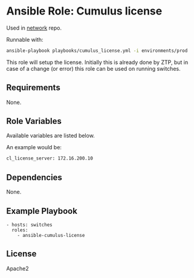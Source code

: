 # Ansible Role: Cumulus license

Used in [network](https://github.com/naturalis/network/) repo.

Runnable with:
```bash
ansible-playbook playbooks/cumulus_license.yml -i environments/prod
```

This role will setup the license. Initially this is already done by ZTP, but in case of a change (or error) this role can be used on running switches.

## Requirements

None.

## Role Variables

Available variables are listed below.

An example would be:

```bash
cl_license_server: 172.16.200.10
```

## Dependencies

None.

## Example Playbook


    - hosts: switches
      roles:
        - ansible-cumulus-license

## License

Apache2
